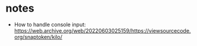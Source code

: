# notes

- How to handle console input: https://web.archive.org/web/20220603025159/https://viewsourcecode.org/snaptoken/kilo/
